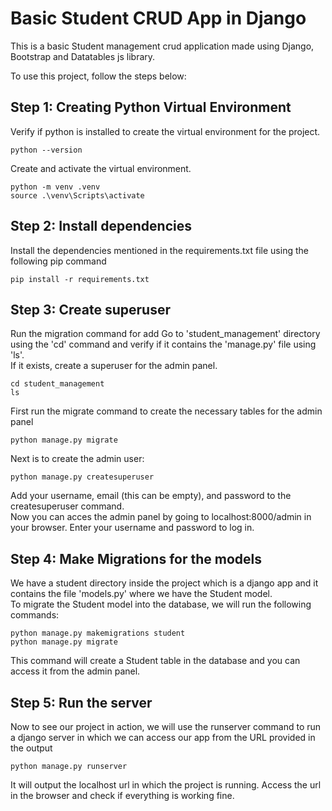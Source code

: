 # Basic Student CRUD App in Django

This is a basic Student management crud application made using Django, Bootstrap and Datatables js library.

To use this project, follow the steps below:

## Step 1: Creating Python Virtual Environment

Verify if python is installed to create the virtual environment for the project.

```
python --version
```

Create and activate the virtual environment.

```
python -m venv .venv
source .\venv\Scripts\activate
```

## Step 2: Install dependencies

Install the dependencies mentioned in the requirements.txt file using the following pip command

```
pip install -r requirements.txt
```

## Step 3: Create superuser

Run the migration command for add
Go to 'student_management' directory using the 'cd' command and verify if it contains the 'manage.py' file using 'ls'. <br/>
If it exists, create a superuser for the admin panel.

```
cd student_management
ls
```

First run the migrate command to create the necessary tables for the admin panel

```
python manage.py migrate
```

Next is to create the admin user:

```
python manage.py createsuperuser
```

Add your username, email (this can be empty), and password to the createsuperuser command. <br/>
Now you can acces the admin panel by going to localhost:8000/admin in your browser. Enter your username and password to log in.

## Step 4: Make Migrations for the models
We have a student directory inside the project which is a django app and it contains the file 'models.py' where we have the Student model.
<br/>
To migrate the Student model into the database, we will run the following commands:

```
python manage.py makemigrations student
python manage.py migrate
```
This command will create a Student table in the database and you can access it from the admin panel.

## Step 5: Run the server
Now to see our project in action, we will use the runserver command to run a django  server in which we can access our app from the URL provided in the output
```
python manage.py runserver
```
It will output the localhost url in which the project is running. Access the url in the browser and check if everything is working fine.


